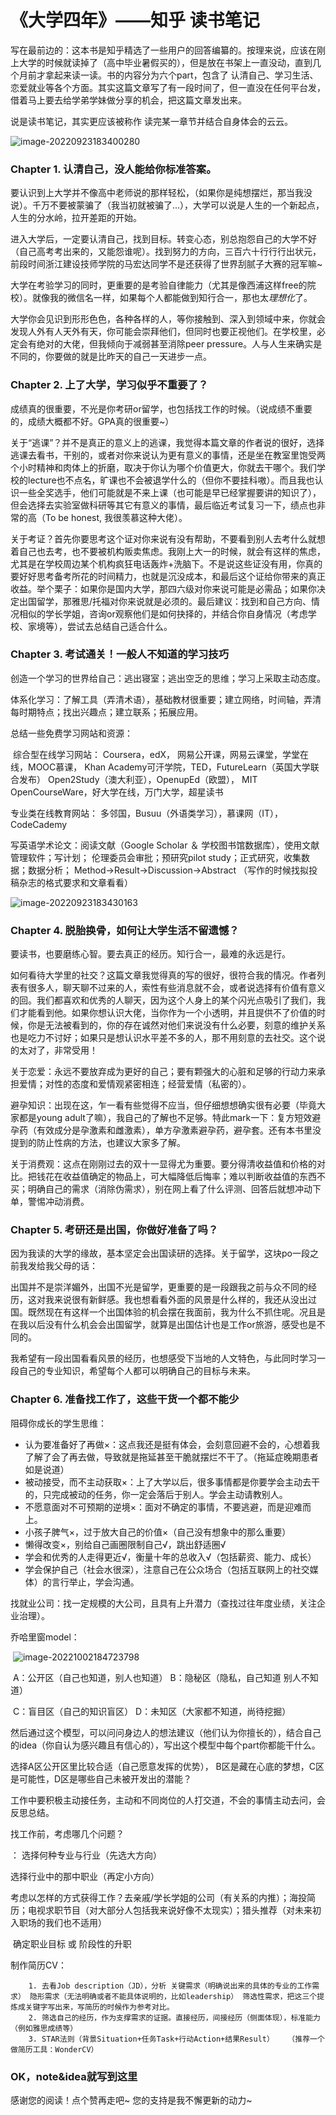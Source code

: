 ﻿# 《大学四年》——知乎      读书笔记

写在最前边的：这本书是知乎精选了一些用户的回答编纂的。按理来说，应该在刚上大学的时候就读掉了（高中毕业暑假买的），但是放在书架上一直没动，直到几个月前才拿起来读一读。书的内容分为六个part，包含了 认清自己、学习生活、恋爱就业等各个方面。其实这篇文章写了有一段时间了，但一直没在任何平台发，借着马上要去给学弟学妹做分享的机会，把这篇文章发出来。

说是读书笔记，其实更应该被称作 读完某一章节并结合自身体会的云云。

![image-20220923183400280](https://img-blog.csdnimg.cn/img_convert/a5d7bf81b9b2dd94b7be4af95aab4dc7.png)

### Chapter 1. 认清自己，没人能给你标准答案。

要认识到上大学并不像高中老师说的那样轻松，（如果你是纯想摆烂，那当我没说）。千万不要被蒙骗了（我当初就被骗了...），大学可以说是人生的一个新起点，人生的分水岭，拉开差距的开始。

进入大学后，一定要认清自己，找到目标。转变心态，别总抱怨自己的大学不好（自己高考考出来的，又能怨谁呢）。找到努力的方向，三百六十行行行出状元，前段时间浙江建设技师学院的马宏达同学不是还获得了世界刮腻子大赛的冠军嘛~

大学在考验学习的同时，更重要的是考验自律能力（尤其是像西浦这样free的院校）。就像我的微信名一样，如果每个人都能做到知行合一，那也太*理想化*了。

大学你会见识到形形色色，各种各样的人，等你接触到、深入到领域中来，你就会发现人外有人天外有天，你可能会崇拜他们，但同时也要正视他们。在学校里，必定会有绝对的大佬，但我倾向于减弱甚至消除peer pressure。人与人生来确实是不同的，你要做的就是比昨天的自己一天进步一点。

### Chapter 2. 上了大学，学习似乎不重要了？

成绩真的很重要，不光是你考研or留学，也包括找工作的时候。（说成绩不重要的，成绩大概都不好。GPA真的很重要~）

关于“逃课”？并不是真正的意义上的逃课，我觉得本篇文章的作者说的很好，选择逃课去看书，干别的，或者对你来说认为更有意义的事情，还是坐在教室里饱受两个小时精神和肉体上的折磨，取决于你认为哪个价值更大，你就去干哪个。我们学校的lecture也不点名，旷课也不会被退学什么的（但你不要挂科嗷）。而且我也认识一些全奖选手，他们可能就是不来上课（也可能是早已经掌握要讲的知识了），但会选择去实验室做科研等其它有意义的事情，最后临近考试复习一下，绩点也非常的高（To be honest, 我很羡慕这种大佬）。

关于考证？首先你要思考这个证对你来说有没有帮助，不要看到别人去考什么就想着自己也去考，也不要被机构贩卖焦虑。我刚上大一的时候，就会有这样的焦虑，尤其是在学校周边某个机构疯狂电话轰炸+洗脑下。不是说这些证没有用，你真的要好好思考备考所花的时间精力，也就是沉没成本，和最后这个证给你带来的真正收益。举个栗子：如果你是国内大学，那四六级对你来说可能是必需品；如果你决定出国留学，那雅思/托福对你来说就是必须的。最后建议：找到和自己方向、情况相似的学长学姐，咨询or观察他们是如何抉择的，并结合你自身情况（考虑学校、家境等），尝试去总结自己适合什么。

### Chapter 3. 考试通关！一般人不知道的学习技巧

创造一个学习的世界给自己：逃出寝室；逃出空乏的思维；学习上采取主动态度。

体系化学习：了解工具（弄清术语），基础教材很重要；建立网络，时间轴，弄清每时期特点；找出兴趣点；建立联系；拓展应用。

总结一些免费学习网站和资源：

​    综合型在线学习网站：	Coursera，edX， 网易公开课，网易云课堂，学堂在线，MOOC慕课，                                         													Khan Academy可汗学院，TED，FutureLearn（英国大学联合发布）                  													Open2Study（澳大利亚），OpenupEd（欧盟），                                                      													MIT OpenCourseWare，好大学在线，万门大学，超星读书

   专业类在线教育网站：    多邻国，Busuu（外语类学习），慕课网（IT），CodeCademy           

写英语学术论文：阅读文献（Google Scholar ＆ 学校图书馆数据库），使用文献管理软件；写计划；         								伦理委员会审批；预研究pilot study；正式研究，收集数据；数据分析；                                                                     	                            Method→Result→Discussion→Abstract （写作的时候找拟投稿杂志的格式要求和文章看看）

![image-20220923183430163](https://img-blog.csdnimg.cn/img_convert/a5ad30ba74c75903fbc3c1b561ba18e1.png)

### Chapter 4. 脱胎换骨，如何让大学生活不留遗憾？

要读书，也要磨练心智。要去真正的经历。知行合一，最难的永远是行。

如何看待大学里的社交？这篇文章我觉得真的写的很好，很符合我的情况。作者列表有很多人，聊天聊不过来的人，索性有些消息就不会，或者说选择有价值有意义的回。我们都喜欢和优秀的人聊天，因为这个人身上的某个闪光点吸引了我们，我们才能看到他。如果你想认识大佬，当你作为一个小透明，并且提供不了价值的时候，你是无法被看到的，你的存在诚然对他们来说没有什么必要，刻意的维护关系也是吃力不讨好；如果只是想认识水平差不多的人，那不用刻意的去社交。这个说的太对了，非常受用！

关于恋爱：永远不要放弃成为更好的自己；要有颗强大的心脏和足够的行动力来承担爱情；对性的态度和爱情观紧密相连；经营爱情（私密的）。

避孕知识：出现在这，乍一看有些觉得不应当，但仔细想想确实很有必要（毕竟大家都是young adult了嘛），我自己的了解也不足够。特此mark一下：复方短效避孕药（有效成分是孕激素和雌激素），单方孕激素避孕药，避孕套。还有本书里没提到的防止性病的方法，也建议大家多了解。

关于消费观：这点在刚刚过去的双十一显得尤为重要。要分得清收益值和价格的对比。把钱花在收益值确定的物品上，可大幅降低后悔率；难以判断收益值的东西不买；明确自己的需求（消除伪需求），别在网上看了什么评测、回答后就想冲动下单，警惕冲动消费。

### Chapter 5. 考研还是出国，你做好准备了吗？

因为我读的大学的缘故，基本坚定会出国读研的选择。关于留学，这块po一段之前我发给我父母的话：

出国并不是崇洋媚外，出国不光是留学，更重要的是一段跟我之前与众不同的经历，这对我来说很有新鲜感。我也想看看外面的风景是什么样的，我还从没出过国。既然现在有这样一个出国体验的机会摆在我面前，我为什么不抓住呢。况且是在我以后没有什么机会会出国留学，就算是出国估计也是工作or旅游，感受也是不同的。

我希望有一段出国看看风景的经历，也想感受下当地的人文特色，与此同时学习一段自己的专业知识，希望每个人都可以明确自己的目标与未来。

### Chapter 6. 准备找工作了，这些干货一个都不能少

阻碍你成长的学生思维：

- 认为要准备好了再做×：这点我还是挺有体会，会刻意回避不会的，心想着我了解了会了再去做，导致就是拖延甚至干脆就摆烂不干了。（拖延症晚期患者如是说道）
- 被动接受，而不主动获取×：上了大学以后，很多事情都是你要学会主动去干的，只完成被动的任务，你一定会落后于别人。学会主动请教别人。
- 不愿意面对不可预期的逆境×：面对不确定的事情，不要逃避，而是迎难而上。
- 小孩子脾气×，过于放大自己的价值×（自己没有想象中的那么重要）
- 懒得改变×，别给自己画圈限制自己√，跳出舒适圈√
- 学会和优秀的人走得更近√，衡量十年的总收入√（包括薪资、能力、成长）
- 学会保护自己（社会水很深），注意自己在公众场合（包括互联网上的社交媒体）的言行举止，学会沟通。

找就业公司：找一定规模的大公司，且具有上升潜力（查找过往年度业绩，关注企业治理）。



乔哈里窗model：

​	![image-20221002184723798](https://img-blog.csdnimg.cn/img_convert/cdeddd6571b85c9aa1b542d6eb3533e6.png)

​	A：公开区（自己也知道，别人也知道） 	B：隐秘区（隐私，自己知道 别人不知道）

​	C：盲目区（自己的知识盲区）					 D：未知区（大家都不知道，尚待挖掘）

然后通过这个模型，可以问问身边人的想法建议（他们认为你擅长的），结合自己的idea（你自认为感兴趣且有信心的），写出这个模型中每个part你都能干什么。

选择A区公开区里比较合适（自己愿意发挥的优势）， B区是藏在心底的梦想，C区是可能性，D区是哪些自己未被开发出的潜能？

工作中要积极主动接任务，主动和不同岗位的人打交道，不会的事情主动去问，会反思总结。

找工作前，考虑哪几个问题？

：	选择何种专业与行业（先选大方向）

   选择行业中的那中职业（再定小方向）

​		 考虑以怎样的方式获得工作？去亲戚/学长学姐的公司（有关系的内推）；海投简历；电视求职节目（对大部分人包括我来说好像不太现实）；猎头推荐（对未来初入职场的我们也不适用）

​		 确定职业目标 或 阶段性的升职



制作简历CV：

  		1. 去看Job description（JD），分析 关键需求（明确说出来的具体的专业的工作需求） 隐形需求（无法明确或者不能具体说明的，比如leadership） 筛选性需求，把这三个提炼成关键字写出来，写简历的时候作为参考对比。
  		2. 筛选自己的经历，作为支撑需求的证据。直接经历，间接经历（侧面体现），标准能力（例如雅思成绩等）
  		3. STAR法则（背景Situation+任务Task+行动Action+结果Result）   （推荐一个做简历工具：WonderCV）



### OK，note&idea就写到这里

感谢您的阅读！点个赞再走吧~   您的支持是我不懈更新的动力~







































































